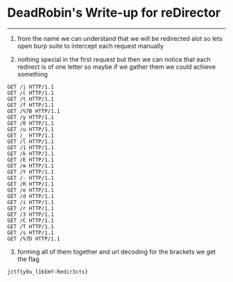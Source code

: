 # DeadRobin's Write-up for reDirector

---

1. from the name we can understand that we will be redirected alot so lets open burp suite to intercept each request manually

2. nothing special in the first request but then we can notice that each redirect is of one letter so maybe if we gather them we could achieve something

```
GET /j HTTP/1.1
GET /c HTTP/1.1
GET /t HTTP/1.1
GET /f HTTP/1.1
GET /%7B HTTP/1.1
GET /y HTTP/1.1
GET /0 HTTP/1.1
GET /u HTTP/1.1
GET /_ HTTP/1.1
GET /l HTTP/1.1
GET /1 HTTP/1.1
GET /k HTTP/1.1
GET /E HTTP/1.1
GET /m HTTP/1.1
GET /Y HTTP/1.1
GET /- HTTP/1.1
GET /R HTTP/1.1
GET /e HTTP/1.1
GET /d HTTP/1.1
GET /i HTTP/1.1
GET /r HTTP/1.1
GET /3 HTTP/1.1
GET /C HTTP/1.1
GET /T HTTP/1.1
GET /s HTTP/1.1
GET /%7D HTTP/1.1
```

3. forming all of them together and url decoding for the brackets we get the flag

```
jctf{y0u_l1kEmY-Redir3cts}
```



